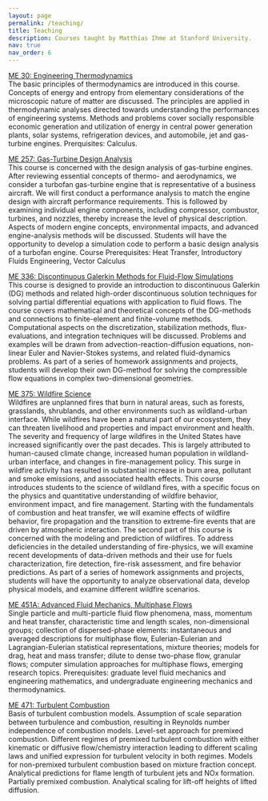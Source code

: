 ```yaml
---
layout: page
permalink: /teaching/
title: Teaching
description: Courses taught by Matthias Ihme at Stanford University.
nav: true
nav_order: 6
---
```


[ME 30: Engineering Thermodynamics](https://www.google.com/url?sa=t&source=web&rct=j&opi=89978449&url=https://explorecourses.stanford.edu/search%3Fview%3Dcatalog%26filter-coursestatus-Active%3Don%26page%3D0%26q%3DME30&ved=2ahUKEwjOrdaO2s2JAxXYFjQIHQubDfEQFnoECAsQAQ&usg=AOvVaw2xBzOF1hzQmX3JtdflUMgt)  
The basic principles of thermodynamics are introduced in this course. Concepts of energy and entropy from elementary considerations of the microscopic nature of matter are discussed. The principles are applied in thermodynamic analyses directed towards understanding the performances of engineering systems. Methods and problems cover socially responsible economic generation and utilization of energy in central power generation plants, solar systems, refrigeration devices, and automobile, jet and gas-turbine engines. Prerquisites: Calculus.

[ME 257: Gas-Turbine Design Analysis](https://explorecourses.stanford.edu/search?view=catalog&filter-coursestatus-Active=on&page=0&catalog=&academicYear=&q=ME257&collapse=)  
This course is concerned with the design analysis of gas-turbine engines. After reviewing essential concepts of thermo- and aerodynamics, we consider a turbofan gas-turbine engine that is representative of a business aircraft. We will first conduct a performance analysis to match the engine design with aircraft performance requirements. This is followed by examining individual engine components, including compressor, combustor, turbines, and nozzles, thereby increase the level of physical description. Aspects of modern engine concepts, environmental impacts, and advanced engine-analysis methods will be discussed. Students will have the opportunity to develop a simulation code to perform a basic design analysis of a turbofan engine. Course Prerequisites: Heat Transfer, Introductory Fluids Engineering, Vector Calculus

[ME 336: Discontinuous Galerkin Methods for Fluid-Flow Simulations](https://explorecourses.stanford.edu/search?view=catalog&filter-coursestatus-Active=on&page=0&catalog=&academicYear=&q=ME+336&collapse=)  
This course is designed to provide an introduction to discontinuous Galerkin (DG) methods and related high-order discontinuous solution techniques for solving partial differential equations with application to fluid flows. The course covers mathematical and theoretical concepts of the DG-methods and connections to finite-element and finite-volume methods. Computational aspects on the discretization, stabilization methods, flux-evaluations, and integration techniques will be discussed. Problems and examples will be drawn from advection-reaction-diffusion equations, non-linear Euler and Navier-Stokes systems, and related fluid-dynamics problems. As part of a series of homework assignments and projects, students will develop their own DG-method for solving the compressible flow equations in complex two-dimensional geometries.

[ME 375: Wildfire Science](https://explorecourses.stanford.edu/search?view=catalog&filter-coursestatus-Active=on&page=0&catalog=&academicYear=&q=ME+375&collapse=)  
Wildfires are unplanned fires that burn in natural areas, such as forests, grasslands, shrublands, and other environments such as wildland-urban interface. While wildfires have been a natural part of our ecosystem, they can threaten livelihood and properties and impact environment and health. The severity and frequency of large wildfires in the United States have increased significantly over the past decades. This is largely attributed to human-caused climate change, increased human population in wildland-urban interface, and changes in fire-management policy. This surge in wildfire activity has resulted in substantial increase in burn area, pollutant and smoke emissions, and associated health effects. This course introduces students to the science of wildland fires, with a specific focus on the physics and quantitative understanding of wildfire behavior, environment impact, and fire management. Starting with the fundamentals of combustion and heat transfer, we will examine effects of wildfire behavior, fire propagation and the transition to extreme-fire events that are driven by atmospheric interaction. The second part of this course is concerned with the modeling and prediction of wildfires. To address deficiencies in the detailed understanding of fire-physics, we will examine recent developments of data-driven methods and their use for fuels characterization, fire detection, fire-risk assessment, and fire behavior predictions. As part of a series of homework assignments and projects, students will have the opportunity to analyze observational data, develop physical models, and examine different wildfire scenarios.

[ME 451A: Advanced Fluid Mechanics, Multiphase Flows](https://explorecourses.stanford.edu/search?view=catalog&filter-coursestatus-Active=on&page=0&catalog=&academicYear=&q=ME+451A&collapse=)  
Single particle and multi-particle fluid flow phenomena, mass, momentum and heat transfer, characteristic time and length scales, non-dimensional groups; collection of dispersed-phase elements: instantaneous and averaged descriptions for multiphase flow, Eulerian-Eulerian and Lagrangian-Eulerian statistical representations, mixture theories; models for drag, heat and mass transfer; dilute to dense two-phase flow, granular flows; computer simulation approaches for multiphase flows, emerging research topics. Prerequisites: graduate level fluid mechanics and engineering mathematics, and undergraduate engineering mechanics and thermodynamics.

[ME 471: Turbulent Combustion](https://explorecourses.stanford.edu/search?view=catalog&filter-coursestatus-Active=on&page=0&catalog=&academicYear=&q=ME+471&collapse=)  
Basis of turbulent combustion models. Assumption of scale separation between turbulence and combustion, resulting in Reynolds number independence of combustion models. Level-set approach for premixed combustion. Different regimes of premixed turbulent combustion with either kinematic or diffusive flow/chemistry interaction leading to different scaling laws and unified expression for turbulent velocity in both regimes. Models for non-premixed turbulent combustion based on mixture fraction concept. Analytical predictions for flame length of turbulent jets and NOx formation. Partially premixed combustion. Analytical scaling for lift-off heights of lifted diffusion.
